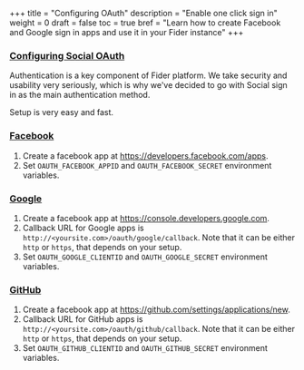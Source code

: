 +++
title = "Configuring OAuth"
description = "Enable one click sign in"
weight = 0
draft = false
toc = true
bref = "Learn how to create Facebook and Google sign in apps and use it in your Fider instance"
+++

<h3 class="section-head" id="h-why-required"><a href="#h-why-required">Configuring Social OAuth</a></h3>

Authentication is a key component of Fider platform. We take security and usability very seriously, which is why we've decided to go with Social sign in as the main authentication method.

Setup is very easy and fast.

<h3 class="section-head" id="h-facebook"><a href="#h-facebook">Facebook</a></h3>

<ol>
  <li>Create a facebook app at <a href="https://developers.facebook.com/apps">https://developers.facebook.com/apps</a>.
  <li>Set <code>OAUTH_FACEBOOK_APPID</code> and <code>OAUTH_FACEBOOK_SECRET</code> environment variables.</li>
</ol>

<h3 class="section-head" id="h-google"><a href="#h-google">Google</a></h3>

<ol>
  <li>Create a facebook app at <a href="https://console.developers.google.com">https://console.developers.google.com</a>.
  <li>Callback URL for Google apps is <code>http://&lt;yoursite.com&gt;/oauth/google/callback</code>. Note that it can be either <code>http</code> or <code>https</code>, that depends on your setup.
  <li>Set <code>OAUTH_GOOGLE_CLIENTID</code> and <code>OAUTH_GOOGLE_SECRET</code> environment variables.</li>
</ol>

<h3 class="section-head" id="h-github"><a href="#h-github">GitHub</a></h3>

<ol>
  <li>Create a facebook app at <a href="https://github.com/settings/applications/new">https://github.com/settings/applications/new</a>.
  <li>Callback URL for GitHub apps is <code>http://&lt;yoursite.com&gt;/oauth/github/callback</code>. Note that it can be either <code>http</code> or <code>https</code>, that depends on your setup.
  <li>Set <code>OAUTH_GITHUB_CLIENTID</code> and <code>OAUTH_GITHUB_SECRET</code> environment variables.</li>
</ol>

